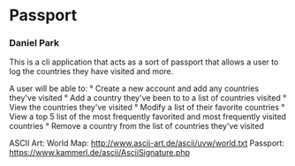 # Passport

### Daniel Park

This is a cli application that acts as a sort of passport that allows a user to log the countries they have visited and more.

A user will be able to:
° Create a new account and add any countries they've visited
° Add a country they've been to to a list of countries visited
° View the countries they've visited
° Modify a list of their favorite countries
° View a top 5 list of the most frequently favorited and most frequently visited countries
° Remove a country from the list of countries they've visited

ASCII Art:
World Map: http://www.ascii-art.de/ascii/uvw/world.txt
Passport: https://www.kammerl.de/ascii/AsciiSignature.php